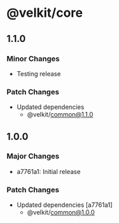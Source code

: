 # @velkit/core

## 1.1.0

### Minor Changes

- Testing release

### Patch Changes

- Updated dependencies
  - @velkit/common@1.1.0

## 1.0.0

### Major Changes

- a7761a1: Initial release

### Patch Changes

- Updated dependencies [a7761a1]
  - @velkit/common@1.0.0

